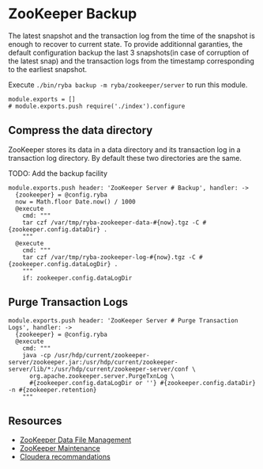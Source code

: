 
# ZooKeeper Backup

The latest snapshot and the transaction log from the time of the snapshot is
enough to recover to current state. To provide additionnal garanties, the
default configuration backup the last 3 snapshots(in case of corruption of the
latest snap) and the transaction logs from the timestamp corresponding to the
earliest snapshot.

Execute `./bin/ryba backup -m ryba/zookeeper/server` to run this module.

    module.exports = []
    # module.exports.push require('./index').configure

## Compress the data directory

ZooKeeper stores its data in a data directory and its transaction log in a
transaction log directory. By default these two directories are the same.

TODO: Add the backup facility

    module.exports.push header: 'ZooKeeper Server # Backup', handler: ->
      {zookeeper} = @config.ryba
      now = Math.floor Date.now() / 1000
      @execute
        cmd: """
        tar czf /var/tmp/ryba-zookeeper-data-#{now}.tgz -C #{zookeeper.config.dataDir} .
        """
      @execute
        cmd: """
        tar czf /var/tmp/ryba-zookeeper-log-#{now}.tgz -C #{zookeeper.config.dataLogDir} .
        """
        if: zookeeper.config.dataLogDir

## Purge Transaction Logs

    module.exports.push header: 'ZooKeeper Server # Purge Transaction Logs', handler: ->
      {zookeeper} = @config.ryba
      @execute
        cmd: """
        java -cp /usr/hdp/current/zookeeper-server/zookeeper.jar:/usr/hdp/current/zookeeper-server/lib/*:/usr/hdp/current/zookeeper-server/conf \
          org.apache.zookeeper.server.PurgeTxnLog \
          #{zookeeper.config.dataLogDir or ''} #{zookeeper.config.dataDir} -n #{zookeeper.retention}
        """

## Resources

*   [ZooKeeper Data File Management][data_file]
*   [ZooKeeper Maintenance][maintenance]
*   [Cloudera recommandations][cloudera]

[data_file]: http://zookeeper.apache.org/doc/current/zookeeperAdmin.html#sc_dataFileManagement
[maintenance]: http://zookeeper.apache.org/doc/current/zookeeperAdmin.html#sc_maintenance
[cloudera]: http://www.cloudera.com/content/cloudera/en/documentation/cdh4/latest/CDH4-Installation-Guide/cdh4ig_topic_21_4.html
